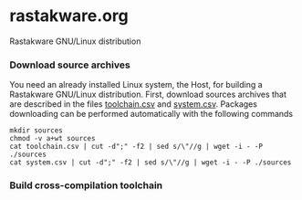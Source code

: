 rastakware.org
==============

Rastakware GNU/Linux distribution


### Download source archives

You need an already installed Linux system, the Host, for building a Rastakware GNU/Linux distribution.
First, download sources archives that are described in the files [toolchain.csv](./toolchain.csv) and
[system.csv](./system.csv). Packages downloading can be performed automatically with the following commands

    mkdir sources
    chmod -v a+wt sources
    cat toolchain.csv | cut -d";" -f2 | sed s/\"//g | wget -i - -P ./sources
    cat system.csv | cut -d";" -f2 | sed s/\"//g | wget -i - -P ./sources

### Build cross-compilation toolchain


